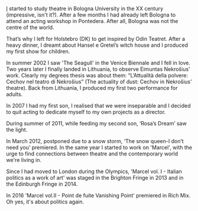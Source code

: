 [I](http://uk.linkedin.com/in/irenegk) started to study theatre in Bologna University in the XX century (impressive, isn't it?). After a few months I had already left Bologna to attend an acting workshop in Pontedera. After all, Bologna was not the centre of the world.

That’s why I left for Holstebro (DK) to get inspired by Odin Teatret. After a heavy dinner, I dreamt about Hansel e Gretel’s witch house and I produced my first show for children.

In summer 2002 I saw 'The Seagull' in the Venice Biennale and I fell in love. Two years later I finally landed in Lithuania, to observe Eimuntas Nekrošius’ work. Clearly my degrees thesis was about them: “L’Attualità della polvere: Cechov nel teatro di Nekrošius” (The actuality of dust: Cechov in Nekrošius’ theatre). Back from Lithuania, I produced my first two performance for adults.

In 2007 I had my first son, I realised that we were inseparable and I decided to quit acting to dedicate myself to my own projects as a director. 

During summer of 2011, while feeding my second son, ‘Rosa’s Dream’ saw the light. 

In March 2012, postponed due to a snow storm, ‘The snow queen-I don’t need you’ premiered. In the same year I started to work on 'Marcel', with the urge to find connections between theatre and the contemporary world we're living in. 

Since I had moved to London during the Olympics, 'Marcel vol. I - Italian politics as a work of art' was staged in the Brighton Fringe in 2013 and in the Edinburgh Fringe in 2014.

In 2016 'Marcel vol.II - Point de fuite Vanishing Point' premiered in Rich Mix. Oh yes, it's about politics again.